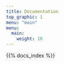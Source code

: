 ```yaml
---
title: Documentation
top_graphic: 1
menu: "main"
menu:
  main:
    weight: 10
---
```


{{% docs_index %}}
